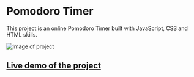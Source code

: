 # Pomodoro Timer
This project is an online Pomodoro Timer built with JavaScript, CSS and HTML skills.

![Image of project](timer.gif)

## [Live demo of the project](https://stefank-29.github.io/Pomodoro-Timer/)